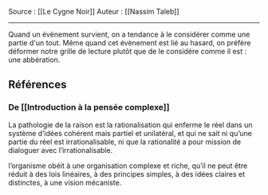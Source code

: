 Source : [[Le Cygne Noir]]
Auteur : [[Nassim Taleb]]
***

Quand un évènement survient, on a tendance à le considérer comme une partie d'un tout.
Même quand cet évènement est lié au hasard, on préfère déformer notre grille de lecture plutôt que de le considére comme il est : une abbération.

## Références

### De [[Introduction à la pensée complexe]]
La pathologie de la raison est la rationalisation qui enferme le réel dans un système d’idées cohérent mais partiel et unilatéral, et qui ne sait ni qu’une partie du réel est irrationalisable, ni que la rationalité a pour mission de dialoguer avec l’irrationalisable.

l’organisme obéit à une organisation complexe et riche, qu’il ne peut être réduit à des lois linéaires, à des principes simples, à des idées claires et distinctes, à une vision mécaniste.
